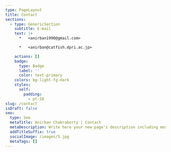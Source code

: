 ```yaml
---
type: PageLayout
title: Contact
sections:
  - type: GenericSection
    subtitle: E-mail
    text: |+
      *   <anirban1990@gmail.com>

      *   <anirban@catfish.dpri.ac.jp>

    actions: []
    badge:
      type: Badge
      label: ''
      color: text-primary
    colors: bg-light-fg-dark
    styles:
      self:
        padding:
          - pt-10
slug: /contact
isDraft: false
seo:
  type: Seo
  metaTitle: Anirban Chakraborty | Contact
  metaDescription: Write here your new page's description including most relevant keywords.
  addTitleSuffix: true
  socialImage: /images/5.jpg
  metaTags: []
---
```

